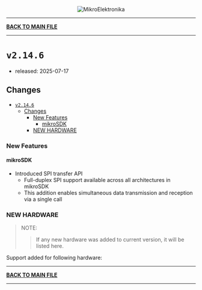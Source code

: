 <p align="center">
  <img src="http://www.mikroe.com/img/designs/beta/logo_small.png?raw=true" alt="MikroElektronika"/>
</p>

---

**[BACK TO MAIN FILE](../../changelog.md)**

---

# `v2.14.6`

+ released: 2025-07-17

## Changes

- [`v2.14.6`](#v2146)
  - [Changes](#changes)
    - [New Features](#new-features)
      - [mikroSDK](#mikrosdk)
    - [NEW HARDWARE](#new-hardware)

### New Features

#### mikroSDK

+ Introduced SPI transfer API
  + Full-duplex SPI support available across all architectures in mikroSDK
  + This addition enables simultaneous data transmission and reception via a single call

### NEW HARDWARE

> NOTE:
>> If any new hardware was added to current version, it will be listed here.

Support added for following hardware:

---

**[BACK TO MAIN FILE](../../changelog.md)**

---
